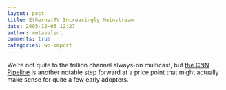 ```yaml
---
layout: post
title: EthernetTV Increasingly Mainstream
date: 2005-12-05 12:27
author: metavalent
comments: true
categories: wp-import
---
```

We're not quite to the trillion channel always-on multicast, but <a href="https://www.cnn.com/pipeline/">the CNN Pipeline</a> is another notable step forward at a price point that might actually make sense for quite a few early adopters.
